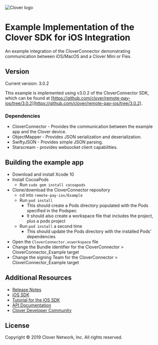 ![Clover logo](https://www.clover.com/assets/images/public-site/press/clover_primary_gray_rgb.png)

# Example Implementation of the Clover SDK for iOS Integration

An example integration of the CloverConnector demonstrating communication between iOS/MacOS and a Clover Mini or Flex.

## Version

Current version: 3.0.2

This example is implemented using v3.0.2 of the CloverConnector SDK, which can be found at [https://github.com/clover/remote-pay-ios/tree/3.0.2](https://github.com/clover/remote-pay-ios/tree/3.0.2).

### Dependencies
* CloverConnector - Provides the communication between the example app and the Clover device.
* ObjectMapper - Provides JSON serialization and deserialization.
* SwiftyJSON - Provides simple JSON parsing.
* Starscream - provides websocket client capabilities.

## Building the example app
* Download and install Xcode 10
* Install CocoaPods
    * Run `sudo gem install cocoapods`
* Clone/download the CloverConnector repository
    * cd into `remote-pay-ios/Example`
    * Run `pod install`
        * This should create a Pods directory populated with the Pods specified in the Podspec
        * It should also create a workspace file that includes the project, plus a pods project
    * Run `pod install` a second time
        * This should update the Pods directory with the installed Pods' dependencies
* Open the `CloverConnector.xcworkspace` file
* Change the Bundle identifier for the CloverConnector > CloverConnector_Example target
* Change the signing Team for the CloverConnector > CloverConnector_Example target

## Additional Resources

* [Release Notes](https://github.com/clover/remote-pay-ios/releases)
* [iOS SDK](https://github.com/clover/remote-pay-ios/tree/3.0.2)
* [Tutorial for the iOS SDK](https://docs.clover.com/build/getting-started-with-clover-connector/?sdk=ios)
* [API Documentation](https://clover.github.io/remote-pay-ios/3.0.2/docs/index.html)
* [Clover Developer Community](https://community.clover.com/index.html)

## License 
Copyright © 2019 Clover Network, Inc. All rights reserved.

